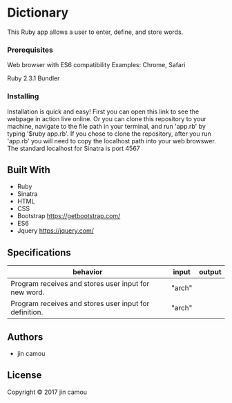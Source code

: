 # Dictionary
This Ruby app allows a user to enter, define, and store words.

### Prerequisites

Web browser with ES6 compatibility
Examples: Chrome, Safari

Ruby 2.3.1
Bundler

### Installing

Installation is quick and easy! First you can open this link <!--HEROKU LINK HERE--> to see the webpage in action live online. Or you can clone this repository to your machine, navigate to the file path in your terminal, and run 'app.rb' by typing '$ruby app.rb'. If you chose to clone the repository, after you run 'app.rb' you will need to copy the localhost path into your web browswer. The standard localhost for Sinatra is port 4567

## Built With

* Ruby
* Sinatra
* HTML
* CSS
* Bootstrap https://getbootstrap.com/
* ES6
* Jquery https://jquery.com/

## Specifications

| behavior |  input   |  output  |
|----------|:--------:|:--------:|
Program receives and stores user input for new word. |"arch"| |"arch"|
Program receives and stores user input for definition. |"arch"| |"a curved symmetrical structure spanning an opening and typically supporting the weight of a bridge, roof, or wall above it."|


## Authors

* jin camou

## License

Copyright © 2017 jin camou
